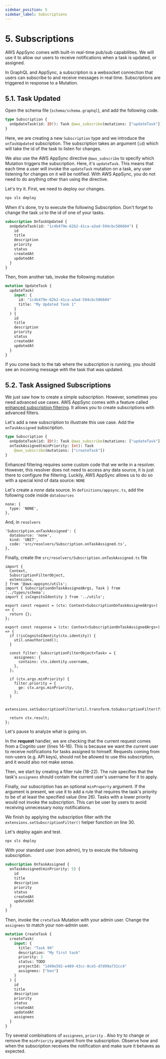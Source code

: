 ```yaml
---
sidebar_position: 5
sidebar_label: Subscriptions
---
```


# 5. Subscriptions

AWS AppSync comes with built-in real-time pub/sub capabilities. We will use it to allow our users to receive notifications when a task is updated, or assigned.

In GraphQL and AppSync, a subscription is a websocket connection that users can subscribe to and receive messages in real time. Subscriptions are triggered in response to a Mutation.

## 5.1. Task Updated

Open the schema file (`schema/schema.graphql`), and add the following code.

```graphql
type Subscription {
  onUpdateTask(id: ID!): Task @aws_subscribe(mutations: ["updateTask"])
}
```

Here, we are creating a new `Subscription` type and we introduce the `onTaskUpdated` subscription. The subscription takes an argument (`id`) which will take the id of the task to listen for changes.

We also use the AWS AppSync directive `@aws_subscribe` to specify which Mutation triggers the subscription. Here, it's `updateTask`. This means that each time a user will invoke the `updateTask` mutation on a task, any user listening for changes on it will be notified. With AWS AppSync, you do not need to do anything other than using the directive.

Let's try it. First, we need to deploy our changes.

```bash
npx sls deploy
```

When it's done, try to execute the following Subscription. Don't forget to change the task `id` to the id of one of your tasks.

```graphql
subscription OnTaskUpdated {
  onUpdateTask(id: "1c4b479e-62b2-41ca-a3ad-594cbc506604") {
    id
    title
    description
    priority
    status
    createdAt
    updatedAt
  }
}
```

Then, from another tab, invoke the following mutation

```graphql
mutation UpdateTask {
  updateTask(
    input: {
      id: "1c4b479e-62b2-41ca-a3ad-594cbc506604"
      title: "My Updated Task 1"
    }
  ) {
    id
    title
    description
    priority
    status
    createdAt
    updatedAt
  }
}
```

If you come back to the tab where the subscription is running, you should see an incoming message with the task that was updated.

## 5.2. Task Assigned Subscriptions

We just saw how to create a simple subscription. However, sometimes you need advanced use cases. AWS AppSync comes with a feature called [enhanced subscription filtering](https://docs.aws.amazon.com/appsync/latest/devguide/aws-appsync-real-time-enhanced-filtering.html). It allows you to create subscriptions with advanced filters.

Let's add a new subscription to illustrate this use case. Add the `onTaskAssigned` subscription.

```graphql
type Subscription {
  onUpdateTask(id: ID!): Task @aws_subscribe(mutations: ["updateTask"])
  onTaskAssigned(minPriority: Int): Task
    @aws_subscribe(mutations: ["createTask"])
}
```

Enhanced filtering requires some custom code that we write in a resolver. However, this resolver does not need to access any data source, it is just there to configure the filtering. Luckily, AWS AppSync allows us to do so with a special kind of data source: `NONE`

Let's create a *none* data source. In `definitions/appsync.ts`, add the following code inside `dataSources`

```tsx
none: {
  type: 'NONE',
},
```

And, in `resolvers`

```tsx
'Subscription.onTaskAssigned': {
  dataSource: 'none',
  kind: 'UNIT',
  code: 'src/resolvers/Subscription.onTaskAssigned.ts',
},
```

Finally, create the `src/resolvers/Subscription.onTaskAssigned.ts` file

```tsx showLineNumbers
import {
  Context,
  SubscriptionFilterObject,
  extensions,
} from '@aws-appsync/utils';
import { SubscriptionOnTaskAssignedArgs, Task } from '../types/schema';
import { isCognitoIdentity } from '../utils';

export const request = (ctx: Context<SubscriptionOnTaskAssignedArgs>) => {
  return {};
};

export const response = (ctx: Context<SubscriptionOnTaskAssignedArgs>) => {
  if (!isCognitoIdentity(ctx.identity)) {
    util.unauthorized();
  }

  const filter: SubscriptionFilterObject<Task> = {
    assignees: {
      contains: ctx.identity.username,
    },
  };

  if (ctx.args.minPriority) {
    filter.priority = {
      ge: ctx.args.minPriority,
    };
  }

  extensions.setSubscriptionFilter(util.transform.toSubscriptionFilter(filter));

  return ctx.result;
};
```

Let's pause to analyze what is going on.

In the **request** handler, we are checking that the current request comes from a Cognito user (lines 14-16). This is because we want the current user to receive notifications for tasks assigned to himself. Requests coming from non-users (e.g. API keys), should not be allowed to use this subscription, and it would also not make sense.

Then, we start by creating a filter rule (18-22). The rule specifies that the task's `assignees` should contain the current user's username for it to apply.

Finally, our subscription has an optional `minProperty` argument. If the argument is present, we use it to add a rule that requires the task's priority to be of at least the specified value (line 26). Tasks with a lower priority would not invoke the subscription. This can be user by users to avoid receiving unnecessary noisy notifications.

We finish by applying the subscription filter with the `extensions.setSubscriptionFilter()` helper function on line 30.

Let's deploy again and test.

```bash
npx sls deploy
```

With your standard user (non admin), try to execute the following subscription.

```graphql
subscription OnTaskAssigned {
  onTaskAssigned(minPriority: 5) {
    id
    title
    description
    priority
    status
    createdAt
    updatedAt
  }
}
```

Then, invoke the `creteTask` Mutation with your admin user. Change the `assignees` to match your non-admin user.

```graphql
mutation CreateTask {
  createTask(
    input: {
      title: "Task 99"
      description: "My first task"
      priority: 3
      status: TODO
      projectId: "1d49e592-e489-43cc-8ce5-d7d99a731cc4"
      assignees: ["ben"]
    }
  ) {
    id
    title
    description
    priority
    status
    createdAt
    updatedAt
    assignees
  }
}
```

Try several combinations of `assignees`, `priority` . Also try to change or remove the `minPriority` argument from the subscription. Observe how and when the subscription receives the notification and make sure it behaves as expected.
